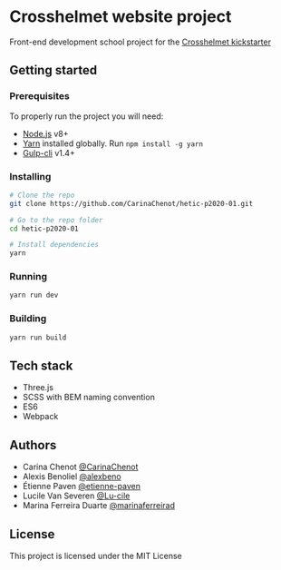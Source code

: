 # Crosshelmet website project

Front-end development school project for the [Crosshelmet kickstarter](https://www.kickstarter.com/projects/491835187/crosshelmet-the-smart-motorcycle-helmet?lang=fr)

## Getting started

### Prerequisites

To properly run the project you will need:
* [Node.js](https://nodejs.org/en/) v8+
* [Yarn](https://yarnpkg.com/lang/en/) installed globally. Run `npm install -g yarn`
* [Gulp-cli](https://www.npmjs.com/package/gulp-cli) v1.4+

### Installing

```sh
# Clone the repo
git clone https://github.com/CarinaChenot/hetic-p2020-01.git

# Go to the repo folder
cd hetic-p2020-01

# Install dependencies
yarn
```

### Running

```sh
yarn run dev
```

### Building

```sh
yarn run build
```

## Tech stack

* Three.js
* SCSS with BEM naming convention
* ES6
* Webpack

## Authors

* Carina Chenot [@CarinaChenot](https://github.com/CarinaChenot)
* Alexis Benoliel [@alexbeno](https://github.com/alexbeno)
* Étienne Paven [@etienne-paven](https://github.com/etienne-paven)
* Lucile Van Severen [@Lu-cile](https://github.com/Lu-cile)
* Marina Ferreira Duarte [@marinaferreirad](https://github.com/marinaferreirad)

## License

This project is licensed under the MIT License
